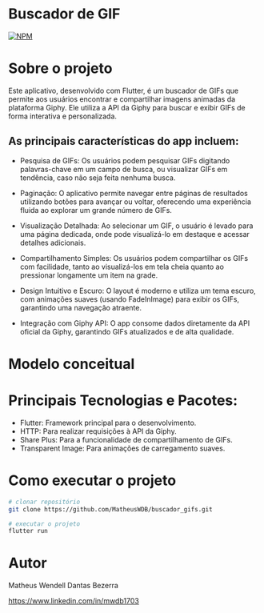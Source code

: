 # Buscador de GIF
[![NPM](https://img.shields.io/npm/l/react)](https://github.com/MatheusWDB/buscador_gifs/blob/main/LICENSE)

# Sobre o projeto
Este aplicativo, desenvolvido com Flutter, é um buscador de GIFs que permite aos usuários encontrar e compartilhar imagens animadas da plataforma Giphy. Ele utiliza a API da Giphy para buscar e exibir GIFs de forma interativa e personalizada. 

## As principais características do app incluem:

- Pesquisa de GIFs:
Os usuários podem pesquisar GIFs digitando palavras-chave em um campo de busca, ou visualizar GIFs em tendência, caso não seja feita nenhuma busca.

- Paginação:
O aplicativo permite navegar entre páginas de resultados utilizando botões para avançar ou voltar, oferecendo uma experiência fluida ao explorar um grande número de GIFs.

- Visualização Detalhada:
Ao selecionar um GIF, o usuário é levado para uma página dedicada, onde pode visualizá-lo em destaque e acessar detalhes adicionais.

- Compartilhamento Simples:
Os usuários podem compartilhar os GIFs com facilidade, tanto ao visualizá-los em tela cheia quanto ao pressionar longamente um item na grade.

- Design Intuitivo e Escuro:
O layout é moderno e utiliza um tema escuro, com animações suaves (usando FadeInImage) para exibir os GIFs, garantindo uma navegação atraente.

- Integração com Giphy API:
O app consome dados diretamente da API oficial da Giphy, garantindo GIFs atualizados e de alta qualidade.

# Modelo conceitual


# Principais Tecnologias e Pacotes:
- Flutter: Framework principal para o desenvolvimento.
- HTTP: Para realizar requisições à API da Giphy.
- Share Plus: Para a funcionalidade de compartilhamento de GIFs.
- Transparent Image: Para animações de carregamento suaves.

# Como executar o projeto
```bash
# clonar repositório
git clone https://github.com/MatheusWDB/buscador_gifs.git

# executar o projeto
flutter run
```

# Autor
Matheus Wendell Dantas Bezerra

https://www.linkedin.com/in/mwdb1703
